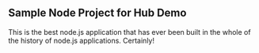 ## Sample Node Project for Hub Demo

This is the best node.js application that has ever been built in the whole of the history of node.js applications. Certainly!
